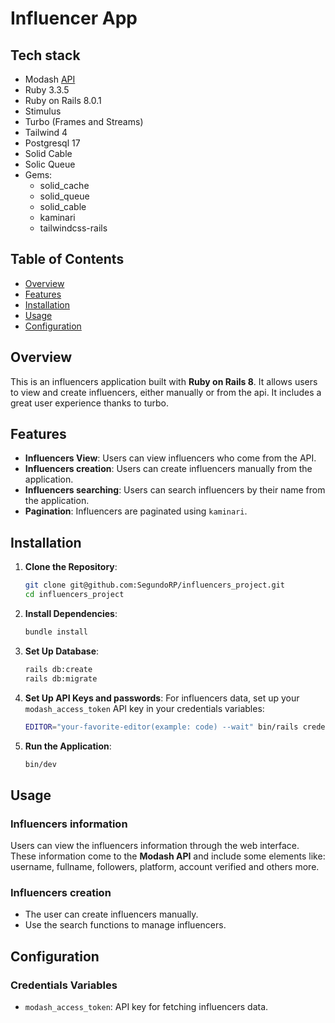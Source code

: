 # Influencer App

## Tech stack

- Modash [API](https://docs.modash.io/)
- Ruby 3.3.5
- Ruby on Rails 8.0.1
- Stimulus
- Turbo (Frames and Streams)
- Tailwind 4
- Postgresql 17
- Solid Cable
- Solic Queue
- Gems:
  - solid_cache
  - solid_queue
  - solid_cable
  - kaminari
  - tailwindcss-rails

## Table of Contents
- [Overview](#overview)
- [Features](#features)
- [Installation](#installation)
- [Usage](#usage)
- [Configuration](#configuration)

## Overview
This is an influencers application built with **Ruby on Rails 8**. It allows users to view and create influencers, either manually or from the api. It includes a great user experience thanks to turbo.

## Features
- **Influencers View**: Users can view influencers who come from the API.
- **Influencers creation**: Users can create influencers manually from the application.
- **Influencers searching**: Users can search influencers by their name from the application.
- **Pagination**: Influencers are paginated using `kaminari`.

## Installation

1. **Clone the Repository**:
    ```bash
    git clone git@github.com:SegundoRP/influencers_project.git
    cd influencers_project
    ```

2. **Install Dependencies**:
    ```bash
    bundle install
    ```

3. **Set Up Database**:
    ```bash
    rails db:create
    rails db:migrate
    ```

4. **Set Up API Keys and passwords**:
    For influencers data, set up your `modash_access_token` API key in your credentials variables:
    ```bash
    EDITOR="your-favorite-editor(example: code) --wait" bin/rails credentials:edit
    ```

5. **Run the Application**:
    ```bash
    bin/dev
    ```

## Usage

### Influencers information
Users can view the influencers information through the web interface. These information come to the **Modash API** and include some elements like: username, fullname, followers, platform, account verified and others more.

### Influencers creation
- The user can create influencers manually.
- Use the search functions to manage influencers.


## Configuration

### Credentials Variables

- `modash_access_token`: API key for fetching influencers data.
